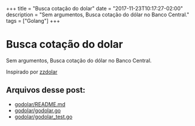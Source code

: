 +++
title = "Busca cotação do dolar"
date = "2017-11-23T10:17:27-02:00"
description = "Sem argumentos, Busca cotação do dólar no Banco Central."
tags = ["Golang"]
+++

# Busca cotação do dolar

Sem argumentos, Busca cotação do dólar no Banco Central.

Inspirado por [zzdolar](http://funcoeszz.net/man.html#zzdolar)

## Arquivos desse post:

- [godolar/README.md](https://github.com/go-br/estudos/blob/master/godolar/README.md)
- [godolar/godolar.go](https://github.com/go-br/estudos/blob/master/godolar/godolar.go)
- [godolar/godolar_test.go](https://github.com/go-br/estudos/blob/master/godolar/godolar_test.go)
